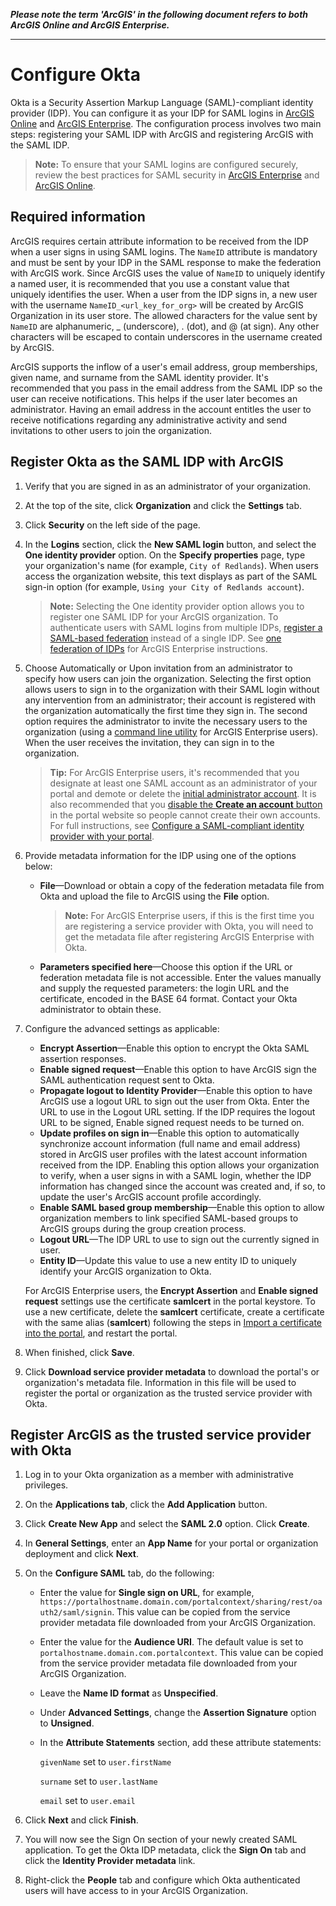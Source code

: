 **_Please note the term 'ArcGIS' in the following document refers to both ArcGIS Online and ArcGIS Enterprise._**

----


# Configure Okta

Okta is a Security Assertion Markup Language (SAML)-compliant identity provider (IDP). You can configure it as your IDP for SAML logins in [ArcGIS Online](https://doc.arcgis.com/en/arcgis-online/administer/saml-logins.htm) and [ArcGIS Enterprise](https://enterprise.arcgis.com/en/portal/latest/administer/windows/configuring-a-saml-compliant-identity-provider-with-your-portal.htm). The configuration process involves two main steps: registering your SAML IDP with ArcGIS and registering ArcGIS with the SAML IDP.

> **Note:** To ensure that your SAML logins are configured securely, review the best practices for SAML security in [ArcGIS Enterprise](https://enterprise.arcgis.com/en/portal/latest/administer/windows/configuring-a-saml-compliant-identity-provider-with-your-portal.htm#ESRI_SECTION1_E8C7F86C02A04A778878B1327C633B36) and [ArcGIS Online](https://doc.arcgis.com/en/arcgis-online/administer/saml-logins.htm#ESRI_SECTION1_E8C7F86C02A04A778878B1327C633B36).

## Required information

ArcGIS requires certain attribute information to be received from the IDP when a user signs in using SAML logins. The `NameID` attribute is mandatory and must be sent by your IDP in the SAML response to make the federation with ArcGIS work. Since ArcGIS uses the value of `NameID` to uniquely identify a named user, it is recommended that you use a constant value that uniquely identifies the user. When a user from the IDP signs in, a new user with the username `NameID_<url_key_for_org>` will be created by ArcGIS Organization in its user store. The allowed characters for the value sent by `NameID` are alphanumeric, _ (underscore), . (dot), and @ (at sign). Any other characters will be escaped to contain underscores in the username created by ArcGIS.

ArcGIS supports the inflow of a user's email address, group memberships, given name, and surname from the SAML identity provider. It's recommended that you pass in the email address from the SAML IDP so the user can receive notifications. This helps if the user later becomes an administrator. Having an email address in the account entitles the user to receive notifications regarding any administrative activity and send invitations to other users to join the organization.

## Register Okta as the SAML IDP with ArcGIS

1. Verify that you are signed in as an administrator of your organization.

2. At the top of the site, click **Organization** and click the **Settings** tab.

3. Click **Security** on the left side of the page.

4. In the **Logins** section, click the **New SAML login** button, and select the **One identity provider** option. On the **Specify properties** page, type your organization's name (for example, `City of Redlands`). When users access the organization website, this text displays as part of the SAML sign-in option (for example, `Using your City of Redlands account`).

   > **Note:** Selecting the One identity provider option allows you to register one SAML IDP for your ArcGIS organization. To authenticate users with SAML logins from multiple IDPs, [register a SAML-based federation](https://doc.arcgis.com/en/arcgis-online/administer/saml-logins.htm#ESRI_STEP_BD2FE74A6D9D41D88499035A69801EE6) instead of a single IDP. See [one federation of IDPs](https://enterprise.arcgis.com/en/portal/latest/administer/windows/configure-a-federation-of-identity-providers.htm) for ArcGIS Enterprise instructions.

5. Choose Automatically or Upon invitation from an administrator to specify how users can join the organization. Selecting the first option allows users to sign in to the organization with their SAML login without any intervention from an administrator; their account is registered with the organization automatically the first time they sign in. The second option requires the administrator to invite the necessary users to the organization (using a [command line utility](https://enterprise.arcgis.com/en/portal/latest/administer/windows/add-members-to-your-portal.htm#ESRI_SECTION1_29AF645AF75140698CA9879C3E059D39) for ArcGIS Enterprise users). When the user receives the invitation, they can sign in to the organization.

   > **Tip:** For ArcGIS Enterprise users, it's recommended that you designate at least one SAML account as an administrator of your portal and demote or delete the [initial administrator account](https://enterprise.arcgis.com/en/portal/latest/install/windows/about-the-initial-administrator-account.htm). It is also recommended that you [disable the **Create an account** button](https://enterprise.arcgis.com/en/portal/latest/administer/windows/add-members-to-your-portal.htm#ESRI_SECTION2_2D990320EC354A559A7081CF91709894) in the portal website so people cannot create their own accounts. For full instructions, see [Configure a SAML-compliant identity provider with your portal](https://enterprise.arcgis.com/en/portal/latest/administer/windows/configuring-a-saml-compliant-identity-provider-with-your-portal.htm#ESRI_SECTION1_65AC88E72E2B4CFBBBC061311F9B4EA4).

6. Provide metadata information for the IDP using one of the options below:
   - **File**—Download or obtain a copy of the federation metadata file from Okta and upload the file to ArcGIS using the **File** option.
   
     > **Note:** For ArcGIS Enterprise users, if this is the first time you are registering a service provider with Okta, you will need to get the metadata file after registering ArcGIS Enterprise with Okta.
  
   - **Parameters specified here**—Choose this option if the URL or federation metadata file is not accessible. Enter the values manually and supply the requested parameters: the login URL and the certificate, encoded in the BASE 64 format. Contact your Okta administrator to obtain these.

7. Configure the advanced settings as applicable:
   - **Encrypt Assertion**—Enable this option to encrypt the Okta SAML assertion responses.
   - **Enable signed request**—Enable this option to have ArcGIS sign the SAML authentication request sent to Okta.
   - **Propagate logout to Identity Provider**—Enable this option to have ArcGIS use a logout URL to sign out the user from Okta. Enter the URL to use in the Logout URL setting. If the IDP requires the logout URL to be signed, Enable signed request needs to be turned on.
   - **Update profiles on sign in**—Enable this option to automatically synchronize account information (full name and email address) stored in ArcGIS user profiles with the latest account information received from the IDP. Enabling this option allows your organization to verify, when a user signs in with a SAML login, whether the IDP information has changed since the account was created and, if so, to update the user's ArcGIS account profile accordingly.
   - **Enable SAML based group membership**—Enable this option to allow organization members to link specified SAML-based groups to ArcGIS groups during the group creation process.
   - **Logout URL**—The IDP URL to use to sign out the currently signed in user.
   - **Entity ID**—Update this value to use a new entity ID to uniquely identify your ArcGIS organization to Okta.

    For ArcGIS Enterprise users, the **Encrypt Assertion** and **Enable signed request** settings use the certificate **samlcert** in the portal keystore. To use a new certificate, delete the **samlcert** certificate, create a certificate with the same alias (**samlcert**) following the steps in [Import a certificate into the portal](https://enterprise.arcgis.com/en/portal/latest/administer/windows/import-a-certificate-into-the-portal.htm), and restart the portal.
    
8. When finished, click **Save**.

9. Click **Download service provider metadata** to download the portal's or organization's metadata file. Information in this file will be used to register the portal or organization as the trusted service provider with Okta.

## Register ArcGIS as the trusted service provider with Okta

1. Log in to your Okta organization as a member with administrative privileges.

2. On the **Applications tab**, click the **Add Application** button.

3. Click **Create New App** and select the **SAML 2.0** option. Click **Create**.

4. In **General Settings**, enter an **App Name** for your portal or organization deployment and click **Next**.

5. On the **Configure SAML** tab, do the following:

   - Enter the value for **Single sign on URL**, for example, `https://portalhostname.domain.com/portalcontext/sharing/rest/oauth2/saml/signin`. This value can be copied from the service provider metadata file downloaded from your ArcGIS Organization.

   - Enter the value for the **Audience URI**. The default value is set to `portalhostname.domain.com.portalcontext`. This value can be copied from the service provider metadata file downloaded from your ArcGIS Organization.

   - Leave the **Name ID format** as **Unspecified**.

   - Under **Advanced Settings**, change the **Assertion Signature** option to **Unsigned**.
   
   - In the **Attribute Statements** section, add these attribute statements:
   
     `givenName` set to `user.firstName`

     `surname` set to `user.lastName`

     `email` set to `user.email`
    
6. Click **Next** and click **Finish**.

7. You will now see the Sign On section of your newly created SAML application. To get the Okta IDP metadata, click the **Sign On** tab and click the **Identity Provider metadata** link.

8. Right-click the **People** tab and configure which Okta authenticated users will have access to in your ArcGIS Organization.

